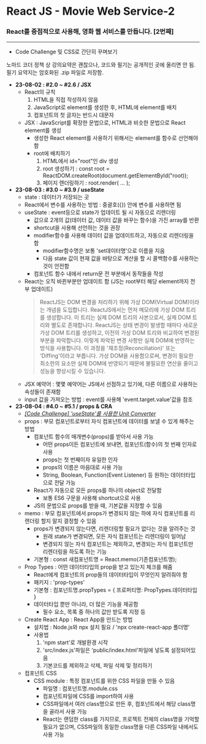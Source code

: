 # React JS - Movie Web Service-2

### React를 중점적으로 사용해, 영화 웹 서비스를 만듭니다. [2번째]

---

- Code Challenge 및 CSS로 간단히 꾸며보기

노마드 코더 정책 상 강의요약은 괜찮으나, 코드와 필기는 공개적인 곳에 올리면 안 됨.  
필기 요약지는 암호화된 .zip 파일로 저장함.

- **23-08-02 : #2.0 ~ #2.6 / JSX**
  - React의 규칙
    1. HTML을 직접 작성하지 않음
    2. JavaScript로 element를 생성한 후, HTML에 element를 배치
    3. 컴포넌트의 첫 글자는 반드시 대문자
  - JSX : JavaScript를 확장한 문법으로, HTML과 비슷한 문법으로 React element를 생성
    - 생성한 React element를 사용하기 위해서는 element를 함수로 선언해야 함
    - root에 배치하기
      1. HTML에서 id="root"인 div 생성
      2. root 생성하기 : const root = ReactDOM.createRoot(document.getElementById("root));
      3. 페이지 렌더링하기 : root.render( ... );
- **23-08-03 : #3.0 ~ #3.9 / useState**
  - state : 데이터가 저장되는 곳
  - React에서 변수를 사용하는 방법 : 중괄호({}) 안에 변수를 사용하면 됨
  - useState : event등으로 state가 업데이트 될 시 자동으로 리렌더링
    - 값으로 2개의 값(데이터 값, 데이터 값을 바꾸는 함수)을 가진 array를 반환
    - shortcut을 사용해 선언하는 것을 권장
    - modifier함수를 사용해 데이터 값을 업데이트하고, 자동으로 리렌더링을 함
      - modifier함수명은 보통 'set데이터명'으로 이름을 지음
      - 다음 state 값이 현재 값을 바탕으로 계산을 할 시 콜백함수를 사용하는 것이 안전함
    - 컴포넌트 함수 내에서 return문 전 부분에서 동작들을 작성
  - React는 오직 바뀐부분만 업데이트 함 (JS는 root부터 해당 element까지 전부 업데이트)
    > ReactJS는 DOM 변경을 처리하기 위해 가상 DOM(Virtual DOM)이라는 개념을 도입합니다.
    > ReactJS에서는 먼저 메모리에 가상 DOM 트리를 생성합니다.
    > 이 트리는 실제 DOM 트리의 사본으로서, 실제 DOM 트리와 별도로 존재합니다.
    > ReactJS는 상태 변경이 발생할 때마다 새로운 가상 DOM 트리를 생성하고, 이전의 가상 DOM 트리와 비교하여 변경된 부분을 파악합니다.
    > 이렇게 파악된 변경 사항만 실제 DOM에 반영하는 방식을 사용합니다.
    > 이 과정을 '재조정(Reconciliation)' 또는 'Diffing'이라고 부릅니다.
    > 가상 DOM을 사용함으로써, 변경이 필요한 최소한의 요소만 실제 DOM에 반영되기 때문에 불필요한 연산을 줄이고 성능을 향상시킬 수 있습니다.
  - JSX 예약어 : 몇몇 예약어는 JS에서 선점하고 있기에, 다른 이름으로 사용하는 속성들이 존재함
  - input 값을 가져오는 방법 : event를 사용해 'event.target.value'값을 참조
- **23-08-04 : #4.0 ~ #5.1 / props & CRA**
  - _<a href="https://reactunitconverter.dition0221.repl.co/" target="_blank">[Code Challenge] 'useState'를 사용한 Unit Converter</a>_
  - props : 부모 컴포넌트로부터 자식 컴포넌트에 데이터를 보낼 수 있게 해주는 방법
    - 컴포넌트 함수의 매개변수(props)를 받아서 사용 가능
      - 어떤 props이든 컴포넌트에 보내면, 컴포넌트(함수)의 첫 번째 인자로 사용
      - props는 첫 번째이자 유일한 인자
      - props의 이름은 마음대로 사용 가능
      - String, Boolean, Function(Event Listener) 등 원하는 데이터타입으로 전달 가능
    - React가 자동으로 모든 props를 하나의 object로 전달함
      - 보통 ES6 구문을 사용해 shortcut으로 사용
    - JS의 문법으로 props를 받을 때, 기본값을 지정할 수 있음
  - memo : 부모 컴포넌트에서 props가 변경되지 않는 하에 자식 컴포넌트를 리렌더링 할지 말지 결정할 수 있음
    - props가 변경되지 않는다면, 리렌더링할 필요가 없다는 것을 알려주는 것
      - 원래 state가 변경되면, 모든 자식 컴포넌트는 리렌더링이 일어남
      - 변경되지 않는 자식 컴포넌트는 제외하고, 변경되는 자식 컴포넌트만 리렌더링을 하도록 하는 기능
    - 기본형 : const 새컴포넌트명 = React.memo(기존컴포넌트명);
  - Prop Types : 어떤 데이터타입의 prop을 받고 있는지 체크를 해줌
    - React에게 컴포넌트의 prop들의 데이터타입이 무엇인지 알려줘야 함
    - 패키지 : 'prop-types'
    - 기본형 : 컴포넌트명.propTypes = { 프로퍼티명: PropTypes.데이터타입 }
    - 데이터타입 뿐만 아니라, 더 많은 기능을 제공함
      - 필수 요소, 목록 중 하나의 값만 받도록 지정 등
  - Create React App : React App을 만드는 방법
    - 설치법 : Node.js와 npx 설치 필요 / 'npx create-react-app 폴더명'
    - 사용법
      1. 'npm start'로 개발환경 시작
      2. 'src/index.js'파일은 'public/index.html'파일에 넣도록 설정되어있음
      3. 기본코드를 제외하고 삭제, 파일 삭제 및 정리하기
  - 컴포넌트 CSS
    - CSS module : 특정 컴포넌트를 위한 CSS 파일을 만들 수 있음
      - 파일명 : 컴포넌트명.module.css
      - 컴포넌트파일에 CSS를 import하여 사용
      - CSS파일에서 여러 class명으로 만든 후, 컴포넌트에서 해당 class명을 골라서 사용 가능
      - React는 랜덤한 class를 가지므로, 프로젝트 전체의 class명을 기억할 필요가 없으며, CSS파일의 동일한 class명을 다른 CSS파일 내에서도 사용 가능
